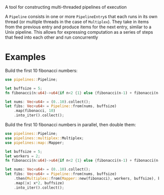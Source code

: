 A tool for constructing multi-threaded pipelines of execution

A `Pipeline` consists in one or more `PipelineEntry`s that each runs in its
own thread (or multiple threads in the case of `Multiplex`). They take in
items from the previous entry and produce items for the next entry, similar
to a Unix pipeline. This allows for expressing computation as a series of
steps that feed into each other and run concurrently

# Examples

Build the first 10 fibonacci numbers:

```rust
use pipelines::Pipeline;

let buffsize = 5;
fn fibonacci(n:u64)->u64{if n<2 {1} else {fibonacci(n-1) + fibonacci(n-2)}}

let nums: Vec<u64> = (0..10).collect();
let fibs: Vec<u64> = Pipeline::from(nums, buffsize)
    .map(fibonacci, 10)
    .into_iter().collect();
```

Build the first 10 fibonacci numbers in parallel, then double them:


```rust
use pipelines::Pipeline;
use pipelines::multiplex::Multiplex;
use pipelines::map::Mapper;

let buffsize = 5;
let workers = 2;
fn fibonacci(n:u64)->u64{if n<2 {1} else {fibonacci(n-1) + fibonacci(n-2)}}

let nums: Vec<u64> = (0..10).collect();
let fibs: Vec<u64> = Pipeline::from(nums, buffsize)
    .then(Multiplex::from(Mapper::new(fibonacci), workers, buffsize), buffsize)
    .map(|x| x*2, buffsize)
    .into_iter().collect();
```